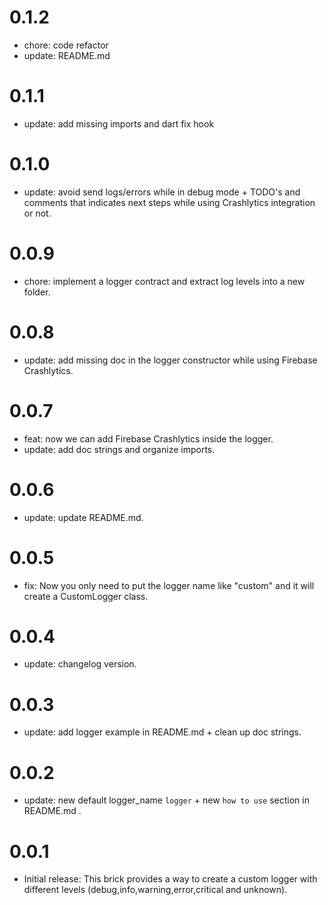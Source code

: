 # 0.1.2

- chore: code refactor
- update: README.md
# 0.1.1

- update: add missing imports and dart fix hook
# 0.1.0

- update: avoid send logs/errors while in debug mode + TODO's and comments that indicates next steps while using Crashlytics integration or not.
# 0.0.9

- chore: implement a logger contract and extract log levels into a new folder.
# 0.0.8

- update: add missing doc in the logger constructor while using Firebase Crashlytics.
# 0.0.7

- feat: now we can add Firebase Crashlytics inside the logger.
- update: add doc strings and organize imports.
# 0.0.6

- update: update README.md.
# 0.0.5

- fix: Now you only need to put the logger name like "custom" and it will create a CustomLogger class.
# 0.0.4

- update: changelog version.

# 0.0.3

- update: add logger example in README.md + clean up doc strings.

# 0.0.2

- update: new default logger_name `logger` + new `how to use` section in README.md .

# 0.0.1

- Initial release: This brick provides a way to create a custom logger with different levels (debug,info,warning,error,critical and unknown).